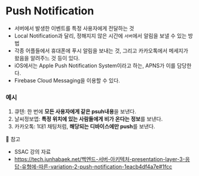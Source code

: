 # Push Notification
- 서버에서 발생한 이벤트를 특정 사용자에게 전달하는 것
- Local Notification과 달리, 정해지지 않은 시간에 ```서버```에서 알림을 보낼 수 있는 방법
- 각종 어플들에서 휴대폰에 푸시 알림을 보내는 것, 그리고 카카오톡에서 메세지가 왔음을 알려주느 것 등이 있다.
- iOS에서는 Apple Push Notification System이라고 하는, APNS가 이를 담당한다.
- Firebase Cloud Messaging을 이용할 수 있다.

### 예시
1. 큐텐: 한 번에 **모든 사용자에게 같은 psuh내용**을 보낸다.
2. 날씨정보앱: **특정 위치에 있는 사람들에게 비가 온다는 정보**를 보낸다.
3. 카카오톡: 1대1 채팅처럼, **해당되는 디바이스에만 push**를 보낸다.

🔖 참고
- SSAC 강의 자료
- https://tech.junhabaek.net/백엔드-서버-아키텍처-presentation-layer-3-응답-유형에-따른-variation-2-push-notification-1eacb4df4a7e#1fcc
